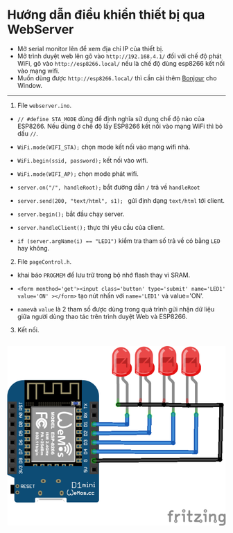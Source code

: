 # Hướng dẫn điều khiển thiết bị qua WebServer

- Mở serial monitor lên để xem địa chỉ IP của thiết bị.
- Mở trình duyệt web lên gõ vào `http://192.168.4.1/` đối với chế độ phát WiFi, gõ vào `http://esp8266.local/` nếu là chế độ dùng esp8266 kết nối vào mạng wifi.
- Muốn dùng được `http://esp8266.local/` thì cần cài thêm [Bonjour](https://support.apple.com/downloads/bonjour-for-windows) cho Window.
---
1. File `webserver.ino`.

- `// #define STA_MODE` dùng để định nghĩa sữ dụng chế độ nào của ESP8266. Nếu dùng ở chế độ lấy ESP8266 kết nối vào mạng WiFi thì bỏ dấu `//`.

- `WiFi.mode(WIFI_STA);` chọn mode kết nối vào mạng wifi nhà.

- `WiFi.begin(ssid, password);` kết nối vào wifi.

- `WiFi.mode(WIFI_AP);` chọn mode phát wifi.
- `server.on("/", handleRoot);` bắt đường dẫn `/` trả về `handleRoot`

- `server.send(200, "text/html", s1); ` gửi định dạng `text/html` tới client.

- `server.begin();` bắt đầu chạy server.

- `server.handleClient();` thực thi yêu cầu của client.

- `if (server.argName(i) == "LED1")` kiểm tra tham số trả về có bằng `LED` hay không.



2. File `pageControl.h`.
- khai báo `PROGMEM` để lưu trữ trong bộ nhớ flash thay vì SRAM.
- `<form menthod='get'><input class='button' type='submit' name='LED1' value='ON' ></form>` tạo nút nhấn với `name='LED1'` và value='ON'.

- `name`và `value` là 2 tham số được dùng trong quá trình gửi nhận dữ liệu giữa người dùng thao tác trên trình duyệt Web và ESP8266.

3. Kết nối.

![kết nối phần cứng](/images/hardware.png)
---
